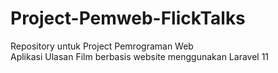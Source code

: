# Project-Pemweb-FlickTalks
Repository untuk Project Pemrograman Web<br>
Aplikasi Ulasan Film berbasis website menggunakan Laravel 11
